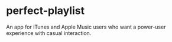 # perfect-playlist
An app for iTunes and Apple Music users who want a power-user experience with casual interaction.
